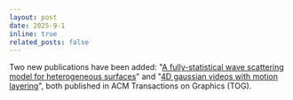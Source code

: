 ```yaml
---
layout: post
date: 2025-9-1
inline: true
related_posts: false
---
```

Two new publications have been added: "[A fully-statistical wave scattering model for heterogeneous surfaces](https://dream4leo.github.io/heterosurface)" and "[4D gaussian videos with motion layering](https://turandai.github.io/projects/4d_gaussian_video/)", both published in ACM Transactions on Graphics (TOG).

